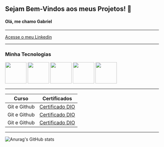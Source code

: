 ## Sejam Bem-Vindos aos meus Projetos! 👋

#### Olá, me chamo Gabriel
--------------

[Acesse o meu Linkedin](https://www.linkedin.com/in/gabriel-carvalho-o/)

-------
### Minha Tecnologias

<img src="https://cdn.jsdelivr.net/gh/devicons/devicon@latest/icons/html5/html5-original.svg" width="70rem">
<img src="https://cdn.jsdelivr.net/gh/devicons/devicon@latest/icons/css3/css3-original.svg" width="70rem">
<img src="https://cdn.jsdelivr.net/gh/devicons/devicon@latest/icons/javascript/javascript-original.svg" width="70rem">
<img src="https://cdn.jsdelivr.net/gh/devicons/devicon@latest/icons/react/react-original.svg" width="70rem">
<img src="https://cdn.jsdelivr.net/gh/devicons/devicon@latest/icons/python/python-original.svg" width="70rem">

------------------

| Curso | Certificados |
|-------|--------------|
|Git e Github | [Certificado DIO]()|
|Git e Github | [Certificado DIO]()|
|Git e Github | [Certificado DIO]()|

------------------

![Anurag's GitHub stats](https://github-readme-stats.vercel.app/api?username=gabriielk0&show_icons=true&theme=radical)


<!--
**gabriielk0/gabriielk0** is a ✨ _special_ ✨ repository because its `README.md` (this file) appears on your GitHub profile.

Here are some ideas to get you started:

- 🔭 I’m currently working on ...
- 🌱 I’m currently learning ...
- 👯 I’m looking to collaborate on ...
- 🤔 I’m looking for help with ...
- 💬 Ask me about ...
- 📫 How to reach me: ...
- 😄 Pronouns: ...
- ⚡ Fun fact: ...
-->
